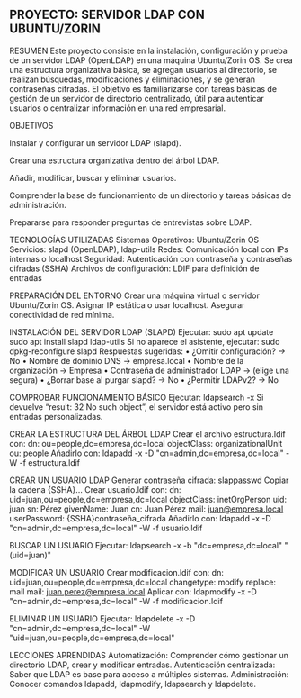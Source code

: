 PROYECTO: SERVIDOR LDAP CON UBUNTU/ZORIN
------------------------------------------------------------------------------------------------------------------------------------------------------------------------------------------------------------------

RESUMEN
Este proyecto consiste en la instalación, configuración y prueba de un servidor LDAP (OpenLDAP) en una máquina Ubuntu/Zorin OS. Se crea una estructura organizativa básica, se agregan usuarios al directorio, se realizan búsquedas, modificaciones y eliminaciones, y se generan contraseñas cifradas. El objetivo es familiarizarse con tareas básicas de gestión de un servidor de directorio centralizado, útil para autenticar usuarios o centralizar información en una red empresarial.

OBJETIVOS

Instalar y configurar un servidor LDAP (slapd).

Crear una estructura organizativa dentro del árbol LDAP.

Añadir, modificar, buscar y eliminar usuarios.

Comprender la base de funcionamiento de un directorio y tareas básicas de administración.

Prepararse para responder preguntas de entrevistas sobre LDAP.

TECNOLOGÍAS UTILIZADAS
Sistemas Operativos: Ubuntu/Zorin OS
Servicios: slapd (OpenLDAP), ldap-utils
Redes: Comunicación local con IPs internas o localhost
Seguridad: Autenticación con contraseña y contraseñas cifradas (SSHA)
Archivos de configuración: LDIF para definición de entradas

PREPARACIÓN DEL ENTORNO
Crear una máquina virtual o servidor Ubuntu/Zorin OS.
Asignar IP estática o usar localhost.
Asegurar conectividad de red mínima.

INSTALACIÓN DEL SERVIDOR LDAP (SLAPD)
Ejecutar:
sudo apt update
sudo apt install slapd ldap-utils
Si no aparece el asistente, ejecutar:
sudo dpkg-reconfigure slapd
Respuestas sugeridas:
• ¿Omitir configuración? → No
• Nombre de dominio DNS → empresa.local
• Nombre de la organización → Empresa
• Contraseña de administrador LDAP → (elige una segura)
• ¿Borrar base al purgar slapd? → No
• ¿Permitir LDAPv2? → No

COMPROBAR FUNCIONAMIENTO BÁSICO
Ejecutar:
ldapsearch -x
Si devuelve “result: 32 No such object”, el servidor está activo pero sin entradas personalizadas.

CREAR LA ESTRUCTURA DEL ÁRBOL LDAP
Crear el archivo estructura.ldif con:
dn: ou=people,dc=empresa,dc=local
objectClass: organizationalUnit
ou: people
Añadirlo con:
ldapadd -x -D "cn=admin,dc=empresa,dc=local" -W -f estructura.ldif

CREAR UN USUARIO LDAP
Generar contraseña cifrada:
slappasswd
Copiar la cadena {SSHA}…
Crear usuario.ldif con:
dn: uid=juan,ou=people,dc=empresa,dc=local
objectClass: inetOrgPerson
uid: juan
sn: Pérez
givenName: Juan
cn: Juan Pérez
mail: juan@empresa.local
userPassword: {SSHA}contraseña_cifrada
Añadirlo con:
ldapadd -x -D "cn=admin,dc=empresa,dc=local" -W -f usuario.ldif

BUSCAR UN USUARIO
Ejecutar:
ldapsearch -x -b "dc=empresa,dc=local" "(uid=juan)"

MODIFICAR UN USUARIO
Crear modificacion.ldif con:
dn: uid=juan,ou=people,dc=empresa,dc=local
changetype: modify
replace: mail
mail: juan.perez@empresa.local
Aplicar con:
ldapmodify -x -D "cn=admin,dc=empresa,dc=local" -W -f modificacion.ldif

ELIMINAR UN USUARIO
Ejecutar:
ldapdelete -x -D "cn=admin,dc=empresa,dc=local" -W "uid=juan,ou=people,dc=empresa,dc=local"

LECCIONES APRENDIDAS
Automatización: Comprender cómo gestionar un directorio LDAP, crear y modificar entradas.
Autenticación centralizada: Saber que LDAP es base para acceso a múltiples sistemas.
Administración: Conocer comandos ldapadd, ldapmodify, ldapsearch y ldapdelete.
